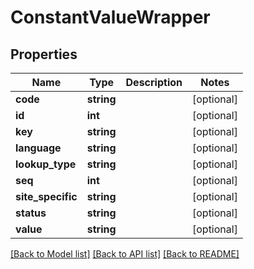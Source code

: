 # ConstantValueWrapper

## Properties
Name | Type | Description | Notes
------------ | ------------- | ------------- | -------------
**code** | **string** |  | [optional] 
**id** | **int** |  | [optional] 
**key** | **string** |  | [optional] 
**language** | **string** |  | [optional] 
**lookup_type** | **string** |  | [optional] 
**seq** | **int** |  | [optional] 
**site_specific** | **string** |  | [optional] 
**status** | **string** |  | [optional] 
**value** | **string** |  | [optional] 

[[Back to Model list]](../README.md#documentation-for-models) [[Back to API list]](../README.md#documentation-for-api-endpoints) [[Back to README]](../README.md)


